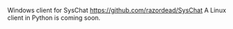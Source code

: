 Windows client for SysChat https://github.com/razordead/SysChat
A Linux client in Python is coming soon.
